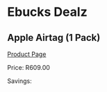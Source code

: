 
# Ebucks Dealz
## Apple Airtag (1 Pack)
[Product Page](https://www.ebucks.com/web/shop/productSelected.do?prodId=1237033910&catId=1233326260)

Price: R609.00

Savings: 


	